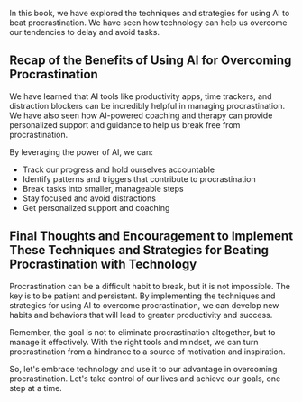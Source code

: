 
In this book, we have explored the techniques and strategies for using AI to beat procrastination. We have seen how technology can help us overcome our tendencies to delay and avoid tasks.

Recap of the Benefits of Using AI for Overcoming Procrastination
----------------------------------------------------------------

We have learned that AI tools like productivity apps, time trackers, and distraction blockers can be incredibly helpful in managing procrastination. We have also seen how AI-powered coaching and therapy can provide personalized support and guidance to help us break free from procrastination.

By leveraging the power of AI, we can:

* Track our progress and hold ourselves accountable
* Identify patterns and triggers that contribute to procrastination
* Break tasks into smaller, manageable steps
* Stay focused and avoid distractions
* Get personalized support and coaching

Final Thoughts and Encouragement to Implement These Techniques and Strategies for Beating Procrastination with Technology
-------------------------------------------------------------------------------------------------------------------------

Procrastination can be a difficult habit to break, but it is not impossible. The key is to be patient and persistent. By implementing the techniques and strategies for using AI to overcome procrastination, we can develop new habits and behaviors that will lead to greater productivity and success.

Remember, the goal is not to eliminate procrastination altogether, but to manage it effectively. With the right tools and mindset, we can turn procrastination from a hindrance to a source of motivation and inspiration.

So, let's embrace technology and use it to our advantage in overcoming procrastination. Let's take control of our lives and achieve our goals, one step at a time.

